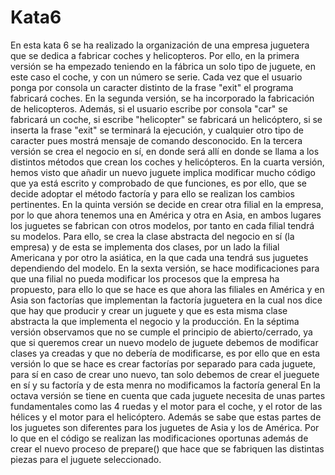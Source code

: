 # Kata6

En esta kata 6 se ha realizado la organización de una empresa juguetera que se dedica a fabricar coches y helicopteros.
Por ello, en la primera versión se ha empezado teniendo en la fábrica un solo tipo de juguete, en este caso el coche, y con un número se serie. Cada vez que el usuario ponga por consola un caracter distinto de la frase "exit" el programa fabricará coches.
En la segunda versión, se ha incorporado la fabricación de helicopteros. Además, si el usuario escribe por consola "car" se fabricará un coche, si escribe "helicopter" se fabricará un helicóptero, si se inserta la frase "exit" se terminará la ejecución, y cualquier otro tipo de caracter pues mostrá mensaje de comando desconocido.
En la tercera versión se crea el negocio en sí, en donde será allí en donde se llama a los distintos métodos que crean los coches y helicópteros.
En la cuarta versión, hemos visto que añadir un nuevo juguete implica modificar mucho código que ya está escrito y comprobado de que funciones, es por ello, que se decide adoptar el método factoría y para ello se realizan los cambios pertinentes.
En la quinta versión se decide en crear otra filial en la empresa, por lo que ahora tenemos una en América y otra en Asia, en ambos lugares los juguetes se fabrican con otros modelos, por tanto en cada filial tendrá su modelos. Para ello, se crea la clase abstracta del negocio en sí (la empresa) y de esta se implementa dos clases, por un lado la filial Americana y por otro la asiática, en la que cada una tendrá sus juguetes dependiendo del modelo.
En la sexta versión, se hace modificaciones para que una filial no pueda modificar los procesos que la empresa ha propuesto, para ello lo que se hace es que ahora las filiales en América y en Asia son factorías que implementan la factoría juguetera en la cual nos dice que hay que producir y crear un juguete y que es esta misma clase abstracta la que implementa el negocio y la producción.
En la séptima versión observamos que no se cumple el principio de abierto/cerrado, ya que si queremos crear un nuevo modelo de juguete debemos de modificar clases ya creadas y que no debería de modificarse, es por ello que en esta versión lo que se hace es crear factorías por separado para cada juguete, para sí en caso de crear uno nuevo, tan solo debemos de crear el jueguete en sí y su factoría y de esta menra no modificamos la factoría general
En la octava versión se tiene en cuenta que cada juguete necesita de unas partes fundamentales como las 4 ruedas y el motor para el coche, y el rotor de las hélices y el motor para el helicóptero. Además se sabe que estas partes de los juguetes son diferentes para los juguetes de Asia y los de América. Por lo que en el código se realizan las modificaciones oportunas además de crear el nuevo proceso de prepare() que hace que se fabriquen las distintas piezas para el juguete seleccionado.
